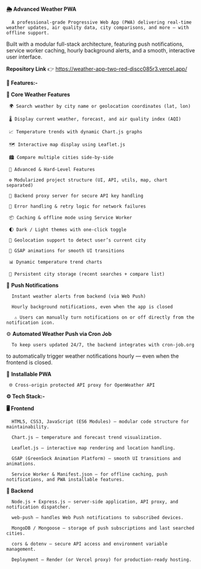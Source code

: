 **🌦️ Advanced Weather PWA**

      A professional-grade Progressive Web App (PWA) delivering real-time weather updates, air quality data, city comparisons, and more — with offline support.
Built with a modular full-stack architecture, featuring push notifications, service worker caching, hourly background alerts, and a smooth, interactive user interface.

**Repository Link** 👉 https://weather-app-two-red-discc085r3.vercel.app/

**🚀 Features:-**

**🔹 Core Weather Features**

     🌍 Search weather by city name or geolocation coordinates (lat, lon)

     🌡️ Display current weather, forecast, and air quality index (AQI)

     📈 Temperature trends with dynamic Chart.js graphs

     🗺️ Interactive map display using Leaflet.js
     
     🏙️ Compare multiple cities side-by-side
     
     🔹 Advanced & Hard-Level Features
     
     ⚙️ Modularized project structure (UI, API, utils, map, chart separated)
     
     🔐 Backend proxy server for secure API key handling
     
     🧠 Error handling & retry logic for network failures
     
     📦 Caching & offline mode using Service Worker
     
     🌓 Dark / Light themes with one-click toggle
     
     🧭 Geolocation support to detect user’s current city
     
     🎨 GSAP animations for smooth UI transitions
     
     📊 Dynamic temperature trend charts
     
     📅 Persistent city storage (recent searches + compare list)

🔔 **Push Notifications**

      Instant weather alerts from backend (via Web Push)
      
      Hourly background notifications, even when the app is closed

       ⚠️ Users can manually turn notifications on or off directly from the notification icon.

⚙️ **Automated Weather Push via Cron Job**

      To keep users updated 24/7, the backend integrates with cron-job.org
 to automatically trigger weather notifications hourly — even when the frontend is closed.

💾 **Installable PWA**

     🌐 Cross-origin protected API proxy for OpenWeather API

**⚙️ Tech Stack:-**

**🖥️ Frontend**

      HTML5, CSS3, JavaScript (ES6 Modules) – modular code structure for maintainability.
      
      Chart.js – temperature and forecast trend visualization.
      
      Leaflet.js – interactive map rendering and location handling.
      
      GSAP (GreenSock Animation Platform) – smooth UI transitions and animations.
      
      Service Worker & Manifest.json – for offline caching, push notifications, and PWA installable features.

**🧠 Backend**

      Node.js + Express.js – server-side application, API proxy, and notification dispatcher.
      
      web-push – handles Web Push notifications to subscribed devices.
      
      MongoDB / Mongoose – storage of push subscriptions and last searched cities.
      
      cors & dotenv – secure API access and environment variable management.
      
      Deployment – Render (or Vercel proxy) for production-ready hosting.
